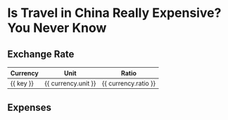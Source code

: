 # Is Travel in China Really Expensive? You Never Know

## Exchange Rate

<script setup>
import { currencies } from '../../.vitepress/theme/hooks/useCurrency';
</script>

<table>
  <thead>
    <tr>
      <th>Currency</th>
      <th>Unit</th>
      <th>Ratio</th>
    </tr>
  </thead>
  <tbody>
    <tr v-for="(currency, key) in currencies" :key="currency.unit">
      <td>{{ key }}</td>
      <td>{{ currency.unit }}</td>
      <td>{{ currency.ratio }}</td>
    </tr>
  </tbody>
</table>

## Expenses

<YouTube link="https://youtu.be/grWAN8GEJ-I?si=-9PqXF4IWr59AoU9">
<template #cover><img src="../assets/youtube/full-supermarket-tour-in-china-ks.jpg" alt="CHINA: Supermarket Tour 2024" /></template>
<template #title>CHINA: Supermarket Tour 2024 (SHOCKING PRICES) </template>
<template #author>KSquared</template>
<template #description>I went to a supermarket in Chongqing, China. I was shocked to see how affordable many of the items were.</template>
</YouTube>